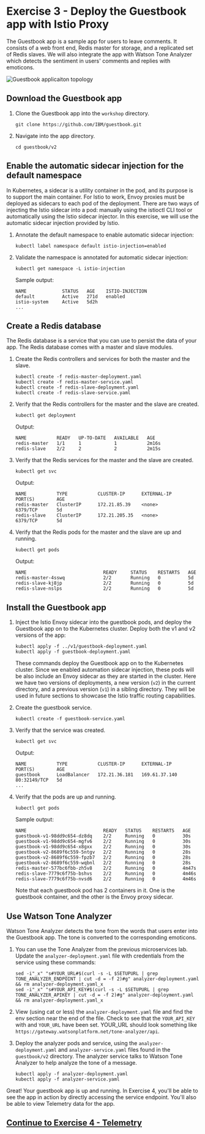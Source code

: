 # Exercise 3 - Deploy the Guestbook app with Istio Proxy

The Guestbook app is a sample app for users to leave comments. It consists of a web front end, Redis master for storage, and a replicated set of Redis slaves. We will also integrate the app with Watson Tone Analyzer which detects the sentiment in users' comments and replies with emoticons.

![Guestbook applicaiton topology](../README_images/istio1.jpg)

## Download the Guestbook app

1. Clone the Guestbook app into the `workshop` directory.

    ```shell
    git clone https://github.com/IBM/guestbook.git
    ```

1. Navigate into the app directory.

    ```shell
    cd guestbook/v2
    ```

## Enable the automatic sidecar injection for the default namespace

In Kubernetes, a sidecar is a utility container in the pod, and its purpose is to support the main container. For Istio to work, Envoy proxies must be deployed as sidecars to each pod of the deployment. There are two ways of injecting the Istio sidecar into a pod: manually using the istioctl CLI tool or automatically using the Istio sidecar injector. In this exercise, we will use the automatic sidecar injection provided by Istio.

1. Annotate the default namespace to enable automatic sidecar injection:

    ``` shell
    kubectl label namespace default istio-injection=enabled
    ```

1. Validate the namespace is annotated for automatic sidecar injection:

    ``` shell
    kubectl get namespace -L istio-injection
    ```

    Sample output:

    ``` shell
    NAME             STATUS   AGE    ISTIO-INJECTION
    default          Active   271d   enabled
    istio-system     Active   5d2h
    ...
    ```

## Create a Redis database

The Redis database is a service that you can use to persist the data of your app. The Redis database comes with a master and slave modules.

1. Create the Redis controllers and services for both the master and the slave.

    ``` shell
    kubectl create -f redis-master-deployment.yaml
    kubectl create -f redis-master-service.yaml
    kubectl create -f redis-slave-deployment.yaml
    kubectl create -f redis-slave-service.yaml
    ```

1. Verify that the Redis controllers for the master and the slave are created.

    ```shell
    kubectl get deployment
    ```

    Output:

    ```shell
    NAME           READY   UP-TO-DATE   AVAILABLE   AGE
    redis-master   1/1     1            1           2m16s
    redis-slave    2/2     2            2           2m15s
    ```

1. Verify that the Redis services for the master and the slave are created.

    ```shell
    kubectl get svc
    ```

    Output:

    ```shell
    NAME           TYPE           CLUSTER-IP      EXTERNAL-IP     PORT(S)        AGE
    redis-master   ClusterIP      172.21.85.39    <none>          6379/TCP       5d
    redis-slave    ClusterIP      172.21.205.35   <none>          6379/TCP       5d
    ```

1. Verify that the Redis pods for the master and the slave are up and running.

    ```shell
    kubectl get pods
    ```

    Output:

    ```shell
    NAME                            READY     STATUS    RESTARTS   AGE
    redis-master-4sswq              2/2       Running   0          5d
    redis-slave-kj8jp               2/2       Running   0          5d
    redis-slave-nslps               2/2       Running   0          5d
    ```

## Install the Guestbook app

1. Inject the Istio Envoy sidecar into the guestbook pods, and deploy the Guestbook app on to the Kubernetes cluster. Deploy both the v1 and v2 versions of the app:

    ```shell
    kubectl apply -f ../v1/guestbook-deployment.yaml
    kubectl apply -f guestbook-deployment.yaml
    ```

    These commands deploy the Guestbook app on to the Kubernetes cluster. Since we enabled automation sidecar injection, these pods will be also include an Envoy sidecar as they are started in the cluster. Here we have two versions of deployments, a new version (`v2`) in the current directory, and a previous version (`v1`) in a sibling directory. They will be used in future sections to showcase the Istio traffic routing capabilities.

1. Create the guestbook service.

    ```shell
    kubectl create -f guestbook-service.yaml
    ```

1. Verify that the service was created.

    ```shell
    kubectl get svc
    ```

    Output:

    ```shell
    NAME           TYPE           CLUSTER-IP      EXTERNAL-IP     PORT(S)        AGE
    guestbook      LoadBalancer   172.21.36.181   169.61.37.140   80:32149/TCP   5d
    ...
    ```

1. Verify that the pods are up and running.

    ```shell
    kubectl get pods
    ```

    Sample output:

    ```shell
    NAME                            READY   STATUS    RESTARTS   AGE
    guestbook-v1-98dd9c654-dz8dq    2/2     Running   0          30s
    guestbook-v1-98dd9c654-mgfv6    2/2     Running   0          30s
    guestbook-v1-98dd9c654-x8gxx    2/2     Running   0          30s
    guestbook-v2-8689f6c559-5ntgv   2/2     Running   0          28s
    guestbook-v2-8689f6c559-fpzb7   2/2     Running   0          28s
    guestbook-v2-8689f6c559-wqbnl   2/2     Running   0          28s
    redis-master-577bc6fbb-zh5v8    2/2     Running   0          4m47s
    redis-slave-7779c6f75b-bshvs    2/2     Running   0          4m46s
    redis-slave-7779c6f75b-nvsd6    2/2     Running   0          4m46s
    ```

    Note that each guestbook pod has 2 containers in it. One is the guestbook container, and the other is the Envoy proxy sidecar.

## Use Watson Tone Analyzer

Watson Tone Analyzer detects the tone from the words that users enter into the Guestbook app. The tone is converted to the corresponding emoticons.

1. You can use the Tone Analyzer from the previous microservices lab. Update the `analyzer-deployment.yaml` file with credentials from the service using these commands:

    ```shell
    sed -i"_x" "s#YOUR_URL#$(curl -s -L $SETUPURL | grep TONE_ANALYZER_ENDPOINT | cut -d = -f 2)#g" analyzer-deployment.yaml && rm analyzer-deployment.yaml_x
    sed -i"_x" "s#YOUR_API_KEY#$(curl -s -L $SETUPURL | grep TONE_ANALYZER_APIKEY | cut -d = -f 2)#g" analyzer-deployment.yaml && rm analyzer-deployment.yaml_x
    ```

1. View (using cat or less) the `analyzer-deployment.yaml` file and find the env section near the end of the file. Check to see that the `YOUR_API_KEY` with and `YOUR_URL` have been set. YOUR_URL should look something like `https://gateway.watsonplatform.net/tone-analyzer/api`.

1. Deploy the analyzer pods and service, using the `analyzer-deployment.yaml` and `analyzer-service.yaml` files found in the `guestbook/v2` directory. The analyzer service talks to Watson Tone Analyzer to help analyze the tone of a message.

    ```shell
    kubectl apply -f analyzer-deployment.yaml
    kubectl apply -f analyzer-service.yaml
    ```

Great! Your guestbook app is up and running. In Exercise 4, you'll be able to see the app in action by directly accessing the service endpoint. You'll also be able to view Telemetry data for the app.

## [Continue to Exercise 4 - Telemetry](../exercise-4/README.md)
